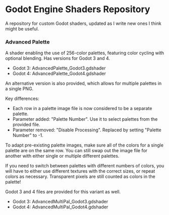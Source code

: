 # Godot Engine Shaders Repository
A repository for custom Godot shaders, updated as I write new ones I think might be useful.

### Advanced Palette ###
A shader enabling the use of 256-color palettes, featuring color cycling with optional blending.
Has versions for Godot 3 and 4.

* Godot 3: AdvancedPalette_Godot3.gdshader
* Godot 4: AdvancedPalette_Godot4.gdshader

An alternative version is also provided, which allows for multiple palettes in a single PNG.

Key differences:

* Each row in a palette image file is now considered to be a separate palette.
* Parameter added: "Palette Number". Use it to select palettes from the provided file.
* Parameter removed: "Disable Processing". Replaced by setting "Palette Number" to -1.

To adapt pre-existing palette images, make sure all of the colors for a single palette are on the same row. You can still swap out the image file for another with either single or multiple different palettes.

If you need to switch between palettes with different numbers of colors, you will have to either use different textures with the correct sizes, or repeat colors as necessary. Transparent pixels are still counted as colors in the palette!

Godot 3 and 4 files are provided for this variant as well.

* Godot 3: AdvancedMultiPal_Godot3.gdshader
* Godot 4: AdvancedMultiPal_Godot4.gdshader